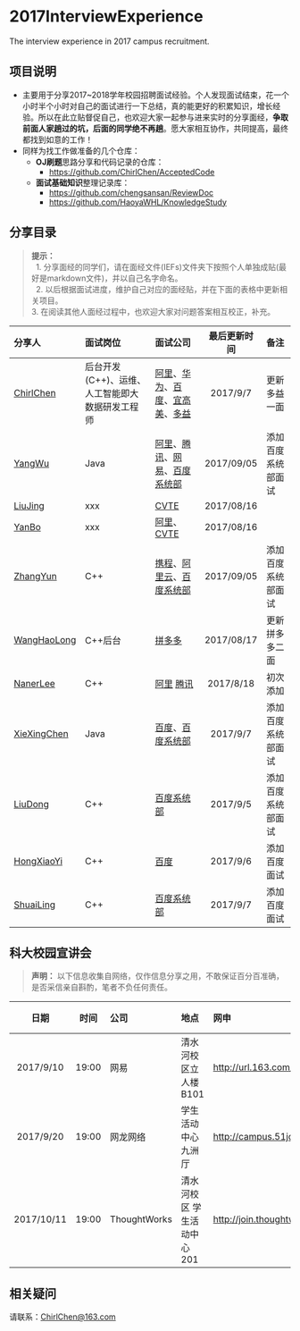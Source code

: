 # 2017InterviewExperience
The interview experience in 2017 campus recruitment.
## 项目说明
- 主要用于分享2017~2018学年校园招聘面试经验。个人发现面试结束，花一个小时半个小时对自己的面试进行一下总结，真的能更好的积累知识，增长经验。所以在此立贴督促自己，也欢迎大家一起参与进来实时的分享面经，**争取前面人家趟过的坑，后面的同学绝不再趟**。愿大家相互协作，共同提高，最终都找到如意的工作！
- 同样为找工作做准备的几个仓库：
    - **OJ刷题**思路分享和代码记录的仓库：
        - https://github.com/ChirlChen/AcceptedCode
    - **面试基础知识**整理记录库：
        - https://github.com/chengsansan/ReviewDoc
        - https://github.com/HaoyaWHL/KnowledgeStudy

## 分享目录
> **提示：** <br>
    1. 分享面经的同学们，请在面经文件(IEFs)文件夹下按照个人单独成贴(最好是markdown文件)，并以自己名字命名。 <br>
    2. 以后根据面试进度，维护自己对应的面经贴，并在下面的表格中更新相关项目。<br>
    3. 在阅读其他人面经过程中，也欢迎大家对问题答案相互校正，补充。<br>

| 分享人 | 面试岗位 | 面试公司 | 最后更新时间 | 备注 |
| :--- | :---- | :---- | :---: | :----- |
|[ChirlChen](./IEFs/ChirlChen.md)| 后台开发(C++)、运维、人工智能即大数据研发工程师| [阿里](./IEFs/ChirlChen.md#mayijinfu)、[华为](./IEFs/ChirlChen.md#huawei)、[百度](./IEFs/ChirlChen.md#baidu_shanghai)、[宜高美](./IEFs/ChirlChen.md#yigaomei)、[多益](./IEFs/ChirlChen.md#duoyi) | 2017/9/7| 更新多益一面|
|[YangWu](./IEFs/YangWu.md) | Java | [阿里](./IEFs/YangWu.md#ali)、[腾讯](./IEFs/YangWu.md#tengxun)、[网易](./IEFs/YangWu.md#wangyi)、[百度系统部](./IEFs/YangWu.md#baidu_xitongbu) | 2017/09/05 | 添加百度系统部面试 |
|[LiuJing](./IEFs/LiuJing.md) | xxx | [CVTE](./IEFs/LiuJing.md#cvte)| 2017/08/16 | |
|[YanBo](./IEFs/YanBo.md) | xxx | [阿里](./IEFs/YanBo.md#ali)、[CVTE](./IEFs/YanBo.md#cvte)| 2017/08/16 | |
|[ZhangYun](./IEFs/ZhangYun.md) | C++ | [携程](./IEFs/ZhangYun.md#xiecheng)、[阿里云](./IEFs/ZhangYun.md#aliyun)、[百度系统部](./IEFs/ZhangYun.md#baidu_xitongbu) | 2017/09/05 | 添加百度系统部面试 |
|[WangHaoLong](./IEFs/WangHaoLong.md) | C++后台 | [拼多多](./IEFs/WangHaoLong.md#pinduoduo)| 2017/08/17 |更新拼多多二面 |
|[NanerLee](./IEFs/NanerLee.md) | C++ | [阿里](./IEFs/NanerLee.md#阿里巴巴) [腾讯](./IEFs/NanerLee.md#腾讯) | 2017/8/18 | 初次添加 |
|[XieXingChen](./IEFs/XieXingChen.md) | Java | [百度](./IEFs/XieXingChen.md#baidu)、[百度系统部](./IEFs/XieXingChen.md#baidu_xitongbu)  | 2017/9/7 | 添加百度系统部面试 |
|[LiuDong](./IEFs/LiuDong.md) | C++ | [百度系统部](./IEFs/LiuDong.md#baidu_xitongbu) |2017/9/5 | 添加百度系统部面试 |
|[HongXiaoYi](./IEFs/HongXiaoYi.md) | C++ | [百度](./IEFs/HongXiaoYi.md#baidu) |2017/9/6 | 添加百度面试 |
|[ShuaiLing](./IEFs/ShuaiLing.md) | C++ | [百度系统部](./IEFs/ShuaiLing.md#baidu_xitongbu) |2017/9/7 | 添加百度面试 |

## 科大校园宣讲会
> **声明：** 以下信息收集自网络，仅作信息分享之用，不敢保证百分百准确，是否采信亲自斟酌，笔者不负任何责任。

| 日期 | 时间 | 公司 | 地点 | 网申 |备注|
| :--: | :--: | :-- | :--- |:--- |:--- |
| 2017/9/10 | 19:00 |网易       |   清水河校区立人楼B101 | http://url.163.com/QeF|
| 2017/9/20|19:00 | 网龙网络    | 学生活动中心九洲厅 | http://campus.51job.com/2018nd| 
| 2017/10/11  | 19:00 | ThoughtWorks   |清水河校区 学生活动中心201 | http://join.thoughtworks.cn/ |

 
## 相关疑问
 请联系：ChirlChen@163.com
